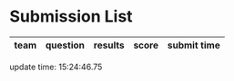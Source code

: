 # Submission List
team    | question  | results  | score | submit time
------|-----:|-----:| ----:|-----


update time: 15:24:46.75 
